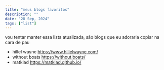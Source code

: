 ```yaml
---
title: "meus blogs favoritos"
description: ""
date: "28 Sep, 2024"
tags: ["list"]
---
```


vou tentar manter essa lista atualizada, são blogs que eu adoraria copiar na cara de pau

- hillel wayne https://www.hillelwayne.com/
- without boats https://without.boats/
- matklad https://matklad.github.io/
